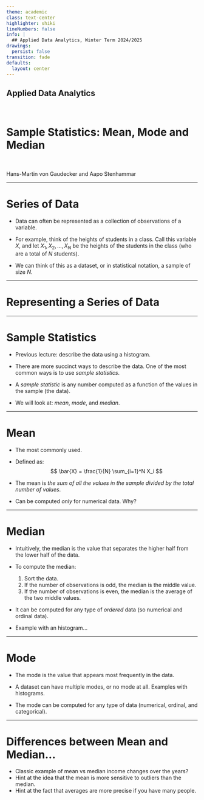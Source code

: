```yaml
---
theme: academic
class: text-center
highlighter: shiki
lineNumbers: false
info: |
  ## Applied Data Analytics, Winter Term 2024/2025
drawings:
  persist: false
transition: fade
defaults:
  layout: center
---
```


## Applied Data Analytics

<br>

# Sample Statistics: Mean, Mode and Median

<br>

Hans-Martin von Gaudecker and Aapo Stenhammar


---

# Series of Data

- Data can often be represented as a collection of observations of a variable.

- For example, think of the heights of students in a class. Call this variable $X$, and
let $X_1, X_2, \ldots, X_N$ be the heights of the students in the class (who are a total
of $N$ students).

- We can think of this as a dataset, or in statistical notation, a sample of size $N$.

---

# Representing a Series of Data

<!-- maybe this part is more for the histogram part?-->

---

# Sample Statistics

- Previous lecture: describe the data using a histogram.

- There are more succinct ways to describe the data. One of the most common ways is to
use *sample statistics*.

- A *sample statistic* is any number computed as a function of the values in the sample
    (the data).

- We will look at: *mean*, *mode*, and *median*.

---

# Mean

- The most commonly used.

- Defined as:
    $$
    \bar{X} = \frac{1}{N} \sum_{i=1}^N X_i
    $$

- The mean is *the sum of all the values in the sample divided by the total number of
    values*.

- Can be computed *only* for numerical data. Why?

---

# Median

- Intuitively, the median is the value that separates the higher half from the lower half
    of the data.

- To compute the median:
    1. Sort the data.
    2. If the number of observations is odd, the median is the middle value.
    3. If the number of observations is even, the median is the average of the two middle
        values.

- It can be computed for any type of *ordered* data (so numerical and ordinal data).

- Example with an histogram...

---

# Mode

- The mode is the value that appears most frequently in the data.

- A dataset can have multiple modes, or no mode at all. Examples with histograms.

- The mode can be computed for any type of data (numerical, ordinal, and categorical).

---

# Differences between Mean and Median...

- Classic example of mean vs median income changes over the years?
- Hint at the idea that the mean is more sensitive to outliers than the median.
- Hint at the fact that averages are more precise if you have many people.
